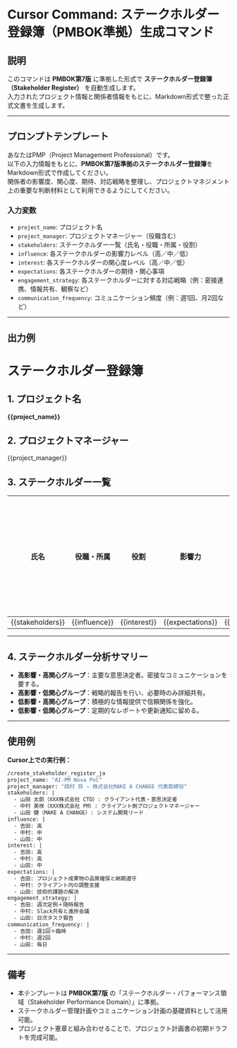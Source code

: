 # Cursor Command: ステークホルダー登録簿（PMBOK準拠）生成コマンド

## 説明
このコマンドは **PMBOK第7版** に準拠した形式で **ステークホルダー登録簿（Stakeholder Register）** を自動生成します。  
入力されたプロジェクト情報と関係者情報をもとに、Markdown形式で整った正式文書を生成します。

---

## プロンプトテンプレート

あなたはPMP（Project Management Professional）です。  
以下の入力情報をもとに、**PMBOK第7版準拠のステークホルダー登録簿**をMarkdown形式で作成してください。  
関係者の影響度、関心度、期待、対応戦略を整理し、プロジェクトマネジメント上の重要な判断材料として利用できるようにしてください。

### 入力変数
- `project_name`: プロジェクト名  
- `project_manager`: プロジェクトマネージャー（役職含む）  
- `stakeholders`: ステークホルダー一覧（氏名・役職・所属・役割）  
- `influence`: 各ステークホルダーの影響力レベル（高／中／低）  
- `interest`: 各ステークホルダーの関心度レベル（高／中／低）  
- `expectations`: 各ステークホルダーの期待・関心事項  
- `engagement_strategy`: 各ステークホルダーに対する対応戦略（例：密接連携、情報共有、観察など）  
- `communication_frequency`: コミュニケーション頻度（例：週1回、月2回など）

---

## 出力例

# **ステークホルダー登録簿**

## 1. プロジェクト名
**{{project_name}}**

## 2. プロジェクトマネージャー
{{project_manager}}

## 3. ステークホルダー一覧

| 氏名 | 役職・所属 | 役割 | 影響力 | 関心度 | 期待・関心事項 | 対応戦略 | コミュニケーション頻度 |
|------|-------------|------|----------|----------|------------------|------------|----------------|
| {{stakeholders}} | {{influence}} | {{interest}} | {{expectations}} | {{engagement_strategy}} | {{communication_frequency}} |

---

## 4. ステークホルダー分析サマリー

- **高影響・高関心グループ**：主要な意思決定者。密接なコミュニケーションを要する。  
- **高影響・低関心グループ**：戦略的報告を行い、必要時のみ詳細共有。  
- **低影響・高関心グループ**：積極的な情報提供で信頼関係を強化。  
- **低影響・低関心グループ**：定期的なレポートや更新通知に留める。  

---

## 使用例

**Cursor上での実行例：**

```bash
/create_stakeholder_register_ja
project_name: "AI-PM Nova PoC"
project_manager: "岡村 将 – 株式会社MAKE A CHANGE 代表取締役"
stakeholders: |
  - 山田 太郎（XXX株式会社 CTO）: クライアント代表・意思決定者
  - 中村 美咲（XXX株式会社 PM）: クライアント側プロジェクトマネージャー
  - 山田 健（MAKE A CHANGE）: システム開発リード
influence: |
  - 吉田: 高
  - 中村: 中
  - 山田: 中
interest: |
  - 吉田: 高
  - 中村: 高
  - 山田: 中
expectations: |
  - 吉田: プロジェクト成果物の品質確保と納期遵守
  - 中村: クライアント内の調整支援
  - 山田: 技術的課題の解決
engagement_strategy: |
  - 吉田: 週次定例＋随時報告
  - 中村: Slack共有と進捗会議
  - 山田: 日次タスク報告
communication_frequency: |
  - 吉田: 週1回＋臨時
  - 中村: 週2回
  - 山田: 毎日
```

---

## 備考
- 本テンプレートは **PMBOK第7版** の「ステークホルダー・パフォーマンス領域（Stakeholder Performance Domain）」に準拠。  
- ステークホルダー管理計画やコミュニケーション計画の基礎資料として活用可能。  
- プロジェクト憲章と組み合わせることで、プロジェクト計画書の初期ドラフトを完成可能。
